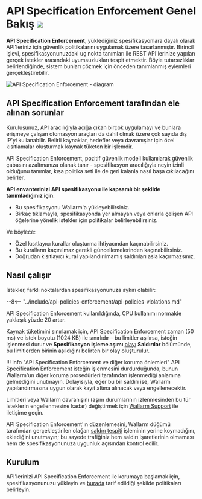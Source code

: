 [waf-mode-instr]:   ../admin-en/configure-wallarm-mode.md

# API Specification Enforcement Genel Bakış  <a href="../../about-wallarm/subscription-plans/#waap-and-advanced-api-security"><img src="../../images/api-security-tag.svg" style="border: none;"></a>

**API Specification Enforcement**, yüklediğiniz spesifikasyonlara dayalı olarak API'leriniz için güvenlik politikalarını uygulamak üzere tasarlanmıştır. Birincil işlevi, spesifikasyonunuzdaki uç nokta tanımları ile REST API'lerinize yapılan gerçek istekler arasındaki uyumsuzlukları tespit etmektir. Böyle tutarsızlıklar belirlendiğinde, sistem bunları çözmek için önceden tanımlanmış eylemleri gerçekleştirebilir.

![API Specification Enforcement - diagram](../images/api-specification-enforcement/api-specification-enforcement-diagram.png)

## API Specification Enforcement tarafından ele alınan sorunlar

Kuruluşunuz, API aracılığıyla açığa çıkan birçok uygulamayı ve bunlara erişmeye çalışan otomasyon araçları da dahil olmak üzere çok sayıda dış IP'yi kullanabilir. Belirli kaynaklar, hedefler veya davranışlar için özel kısıtlamalar oluşturmak kaynak tüketen bir işlemdir.

API Specification Enforcement, pozitif güvenlik modeli kullanılarak güvenlik çabasını azaltmanıza olanak tanır - spesifikasyon aracılığıyla neyin izinli olduğunu tanımlar, kısa politika seti ile de geri kalanla nasıl başa çıkılacağını belirler.

**API envanterinizi API spesifikasyonu ile kapsamlı bir şekilde tanımladığınız için**:

* Bu spesifikasyonu Wallarm'a yükleyebilirsiniz.
* Birkaç tıklamayla, spesifikasyonda yer almayan veya onlarla çelişen API öğelerine yönelik istekler için politikalar belirleyebilirsiniz.

Ve böylece:

* Özel kısıtlayıcı kurallar oluşturma ihtiyacından kaçınabilirsiniz.
* Bu kuralların kaçınılmaz gerekli güncellemelerinden kaçınabilirsiniz.
* Doğrudan kısıtlayıcı kural yapılandırılmamış saldırıları asla kaçırmazsınız.

## Nasıl çalışır

İstekler, farklı noktalardan spesifikasyonunuza aykırı olabilir:

--8<-- "../include/api-policies-enforcement/api-policies-violations.md"

API Specification Enforcement kullanıldığında, CPU kullanımı normalde yaklaşık yüzde 20 artar.

Kaynak tüketimini sınırlamak için, API Specification Enforcement zaman (50 ms) ve istek boyutu (1024 KB) ile sınırlıdır – bu limitler aşılırsa, isteğin işlenmesi durur ve **Spesifikasyon işleme aşımı** [olayı](viewing-events.md#overlimit-events) **Saldırılar** bölümünde, bu limitlerden birinin aşıldığını belirten bir olay oluşturulur.

!!! info "API Specification Enforcement ve diğer koruma önlemleri"
    API Specification Enforcement isteğin işlenmesini durdurduğunda, bunun Wallarm'un diğer koruma prosedürleri tarafından işlenmediği anlamına gelmediğini unutmayın. Dolayısıyla, eğer bu bir saldırı ise, Wallarm yapılandırmasına uygun olarak kayıt altına alınacak veya engellenecektir.

Limitleri veya Wallarm davranışını (aşım durumlarının izlenmesinden bu tür isteklerin engellenmesine kadar) değiştirmek için [Wallarm Support](mailto:support@wallarm.com) ile iletişime geçin.

API Specification Enforcement'ın düzenlemesini, Wallarm düğümü tarafından gerçekleştirilen olağan [saldırı tespiti](../about-wallarm/protecting-against-attacks.md) işleminin yerine koymadığını, eklediğini unutmayın; bu sayede trafiğiniz hem saldırı işaretlerinin olmaması hem de spesifikasyonunuza uygunluk açısından kontrol edilir.

## Kurulum

API'lerinizi API Specification Enforcement ile korumaya başlamak için, spesifikasyonunuzu yükleyin ve [burada](setup.md) tarif edildiği şekilde politikaları belirleyin.